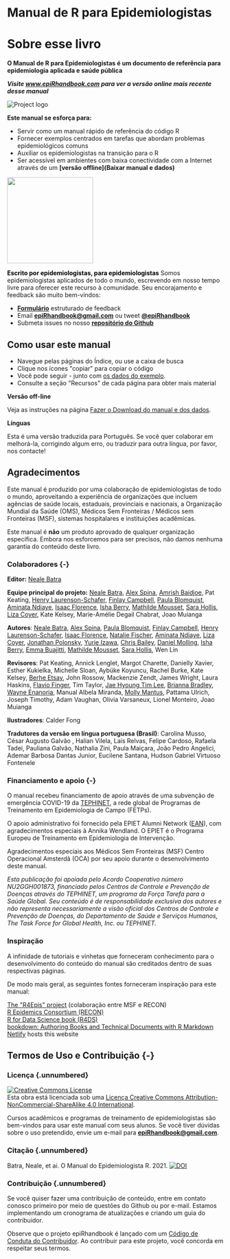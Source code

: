 # Manual de R para Epidemiologistas

# Sobre esse livro 
**O Manual de R para Epidemiologistas é um documento de referência para epidemiologia aplicada e saúde pública**

***Visite www.epiRhandbook.com para ver a versão online mais recente desse manual***

![Project logo](https://github.com/appliedepi/epiRhandbook_eng/blob/master/images/Epi%20R%20Handbook%20Banner%20Beige%201500x500.png)

**Este manual se esforça para:**  

* Servir como um manual rápido de referência do código R  
* Fornecer exemplos centrados em tarefas que abordam problemas epidemiológicos comuns  
* Auxiliar os epidemiologistas na transição para o R  
* Ser acessível em ambientes com baixa conectividade com a Internet através de um **[versão offline](Baixar manual e dados)**  

<img src="https://github.com/appliedepi/epiRhandbook_eng/blob/master/images/epiRhandbook_HexSticker_500x500.png" width="200" height="200">

<span style="color: black;">**Escrito por epidemiologistas, para epidemiologistas**</span>
Somos epidemiologistas aplicados de todo o mundo, escrevendo em nosso tempo livre para oferecer este recurso à comunidade. Seu encorajamento e feedback são muito bem-vindos:

* **[Formulário](https://forms.gle/A5SnRVws7tPD15Js9)** estruturado de feedback  
* Email **epiRhandbook@gmail.com** ou tweet **[\@epiRhandbook](https://twitter.com/epirhandbook)**  
* Submeta issues no nosso **[repositório do Github ](https://github.com/appliedepi/epiRhandbook_pt)**  


## Como usar este manual


* Navegue pelas páginas do Índice, ou use a caixa de busca
* Clique nos ícones "copiar" para copiar o código  
* Você pode seguir - junto com [os dados do exemplo](#data-used).  
* Consulte a seção "Recursos" de cada página para obter mais material  

**Versão off-line**

Veja as instruções na página [Fazer o Download do manual e dos dados](#data-used).  

**Línguas**  

Esta é uma versão traduzida para Português. Se você quer colaborar em melhorá-la, corrigindo algum erro, ou traduzir para outra língua, por favor, nos contacte!
  




<!-- ======================================================= -->
## Agradecimentos  

Este manual é produzido por uma colaboração de epidemiologistas de todo o mundo, aproveitando a experiência de organizações que incluem agências de saúde locais, estaduais, provinciais e nacionais, a Organização Mundial da Saúde (OMS), Médicos Sem Fronteiras / Médicos sem Fronteiras (MSF), sistemas hospitalares e instituições acadêmicas.

Este manual é **não** um produto aprovado de qualquer organização específica. Embora nos esforcemos para ser precisos, não damos nenhuma garantia do conteúdo deste livro.  


### Colaboradores {-}

**Editor:** [Neale Batra](https://www.linkedin.com/in/neale-batra/) 

**Equipe principal do projeto:** [Neale Batra](https://www.linkedin.com/in/neale-batra/), [Alex Spina](https://github.com/aspina7),  [Amrish Baidjoe](https://twitter.com/Ammer_B), Pat Keating, [Henry Laurenson-Schafer](https://github.com/henryls1), [Finlay Campbell](https://github.com/finlaycampbell), [Paula Blomquist](https://www.linkedin.com/in/paula-bianca-blomquist-53188186/), [Aminata Ndiaye](https://twitter.com/aminata_fadl), [Isaac Florence](www.Twitter.com/isaacatflorence), [Isha Berry](https://twitter.com/ishaberry2), [Mathilde Mousset](https://mathildemousset.wordpress.com/research/), [Sara Hollis](https://www.linkedin.com/in/saramhollis/), [Liza Coyer]( https://www.linkedin.com/in/liza-coyer-86022040/), Kate Kelsey, Marie-Amélie Degail Chabrat, Joao Muianga  

**Autores**: [Neale Batra](https://www.linkedin.com/in/neale-batra/), [Alex Spina](https://github.com/aspina7), [Paula Blomquist](https://www.linkedin.com/in/paula-bianca-blomquist-53188186/), [Finlay Campbell](https://github.com/finlaycampbell), [Henry Laurenson-Schafer](https://github.com/henryls1), [Isaac Florence](www.Twitter.com/isaacatflorence), [Natalie Fischer](https://www.linkedin.com/in/nataliefischer211/), [Aminata Ndiaye](https://twitter.com/aminata_fadl), [Liza Coyer]( https://www.linkedin.com/in/liza-coyer-86022040/), [Jonathan Polonsky](https://twitter.com/jonny_polonsky), [Yurie Izawa](https://ch.linkedin.com/in/yurie-izawa-a1590319), [Chris Bailey](https://twitter.com/cbailey_58?lang=en), [Daniel Molling](https://www.linkedin.com/in/daniel-molling-4005716a/), [Isha Berry](https://twitter.com/ishaberry2), [Emma Buajitti](https://twitter.com/buajitti), [Mathilde Mousset](https://mathildemousset.wordpress.com/research/), [Sara Hollis](https://www.linkedin.com/in/saramhollis/), Wen Lin  

**Revisores**: Pat Keating, Annick Lenglet, Margot Charette, Danielly Xavier, Esther Kukielka, Michelle Sloan, Aybüke Koyuncu, Rachel Burke, Kate Kelsey, [Berhe Etsay](https://www.linkedin.com/in/berhe-etsay-5752b1154/), John Rossow, Mackenzie Zendt, James Wright, Laura Haskins, [Flavio Finger](ffinger.github.io), Tim Taylor, [Jae Hyoung Tim Lee](https://www.linkedin.com/in/jaehyoungtlee/), [Brianna Bradley](https://www.linkedin.com/in/brianna-bradley-bb8658155), [Wayne Enanoria](https://www.linkedin.com/in/wenanoria), Manual Albela Miranda, [Molly Mantus](https://www.linkedin.com/in/molly-mantus-174550150/), Pattama Ulrich, Joseph Timothy, Adam Vaughan, Olivia Varsaneux, Lionel Monteiro, Joao Muianga  

**Ilustradores**: Calder Fong  

**Tradutores da versão em língua portuguesa (Brasil)**: Carolina Musso, César Augusto Galvão , Halian Vilela, Laís Relvas, Felipe Cardoso, Rafaela Tadei,  Pauliana Galvão,   Nathalia Zini, Paula Maiçara,  João Pedro Angelici,   Ademar Barbosa Dantas Junior, Eucilene Santana, Hudson Gabriel Virtuoso Fontenele


<!-- **Editor-in-Chief:** Neale Batra  -->

<!-- **Project core team:** Neale Batra, Alex Spina, Amrish Baidjoe, Pat Keating, Henry Laurenson-Schafer, Finlay Campbell   -->

<!-- **Authors**: Neale Batra, Alex Spina, Paula Blomquist, Finlay Campbell, Henry Laurenson-Schafer, [Isaac Florence](www.Twitter.com/isaacatflorence), Natalie Fischer, Aminata Ndiaye, Liza Coyer, Jonathan Polonsky, Yurie Izawa, Chris Bailey, Daniel Molling, Isha Berry, Emma Buajitti, Mathilde Mousset, Sara Hollis, Wen Lin   -->

<!-- **Reviewers**: Pat Keating, Mathilde Mousset, Annick Lenglet, Margot Charette, Isha Berry, Paula Blomquist, Natalie Fischer, Daniely Xavier, Esther Kukielka, Michelle Sloan, Aybüke Koyuncu, Rachel Burke, Daniel Molling, Kate Kelsey, Berhe Etsay, John Rossow, Mackenzie Zendt, James Wright, Wayne Enanoria, Laura Haskins, Flavio Finger, Tim Taylor, Jae Hyoung Tim Lee, Brianna Bradley, Manual Albela Miranda, Molly Mantus, Priscilla Spencer, Pattama Ulrich, Joseph Timothy, Adam Vaughan, Olivia Varsaneux, Lionel Monteiro, Joao Muianga   -->


### Financiamento e apoio {-}  

O manual recebeu financiamento de apoio através de uma subvenção de emergência COVID-19 da [TEPHINET](https://www.tephinet.org/), a rede global de Programas de Treinamento em Epidemiologia de Campo (FETPs).  

O apoio administrativo foi fornecido pela EPIET Alumni Network ([EAN](https://epietalumni.net/)), com agradecimentos especiais à Annika Wendland. O EPIET é o Programa Europeu de Treinamento em Epidemiologia de Intervenção.  

Agradecimentos especiais aos Médicos Sem Fronteiras (MSF) Centro Operacional Amsterdã (OCA) por seu apoio durante o desenvolvimento deste manual.  

*Esta publicação foi apoiada pelo Acordo Cooperativo número NU2GGH001873, financiado pelos Centros de Controle e Prevenção de Doenças através do TEPHINET, um programa da Força Tarefa para a Saúde Global. Seu conteúdo é de responsabilidade exclusiva dos autores e não representa necessariamente a visão oficial dos Centros de Controle e Prevenção de Doenças, do Departamento de Saúde e Serviços Humanos, The Task Force for Global Health, Inc. ou TEPHINET.*


### Inspiração

A infinidade de tutoriais e vinhetas que forneceram conhecimento para o desenvolvimento do conteúdo do manual são creditados dentro de suas respectivas páginas.  

De modo mais geral, as seguintes fontes forneceram inspiração para este manual:  

[The "R4Epis" project](https://r4epis.netlify.app/) (colaboração entre MSF e RECON)  
[R Epidemics Consortium (RECON)](https://www.repidemicsconsortium.org/)  
[R for Data Science book (R4DS)](https://r4ds.had.co.nz/)  
[bookdown: Authoring Books and Technical Documents with R Markdown](https://bookdown.org/yihui/bookdown/)  
[Netlify](https://www.netlify.com) hosts this website  


<!-- ### Image credits {-}   -->

<!-- Images in logo from US CDC Public Health Image Library) include [2013 Yemen looking for mosquito breeding sites](https://phil.cdc.gov/Details.aspx?pid=19623), [Ebola virus](https://phil.cdc.gov/Details.aspx?pid=23186), and [Survey in Rajasthan](https://phil.cdc.gov/Details.aspx?pid=19838).   -->


## Termos de Uso e Contribuição {-}

### Licença {.unnumbered}

<a rel="license" href="http://creativecommons.org/licenses/by-nc-sa/4.0/"><img alt="Creative Commons License" style="border-width:0" src= "https://i.creativecommons.org/l/by-nc-sa/4.0/88x31.png" /></a><br />Esta obra está licenciada sob uma <a rel="license" href= "http://creativecommons.org/licenses/by-nc-sa/4.0/">Licença Creative Commons Attribution-NonCommercial-ShareAlike 4.0 International</a>.


Cursos acadêmicos e programas de treinamento de epidemiologistas são bem-vindos para usar este manual com seus alunos. Se você tiver dúvidas sobre o uso pretendido, envie um e-mail para **epiRhandbook@gmail.com**.


### Citação {.unnumbered}

Batra, Neale, et ai. O Manual do Epidemiologista R. 2021. <a rel="license" href="https://zenodo.org/badge/231610102.svg"><img alt="DOI" style="border-width:0" src="https://zenodo.org/badge/231610102.svg" /></a><br />

### Contribuição {.unnumbered}

Se você quiser fazer uma contribuição de conteúdo, entre em contato conosco primeiro por meio de questões do Github ou por e-mail. Estamos implementando um cronograma de atualizações e criando um guia do contribuidor.

Observe que o projeto epiRhandbook é lançado com um [Código de Conduta do Contribuidor](https://contributor-covenant.org/version/2/0/CODE_OF_CONDUCT.html). Ao contribuir para este projeto, você concorda em respeitar seus termos.

